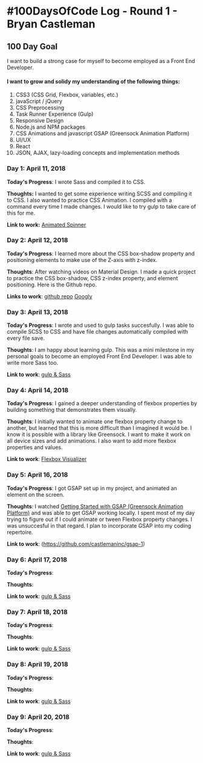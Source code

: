 # #100DaysOfCode Log - Round 1 - Bryan Castleman

## 100 Day Goal
I want to build a strong case for myself to become employed as a Front End Developer. 

#### I want to grow and solidy my understanding of the following things: 
1. CSS3 (CSS Grid, Flexbox, variables, etc.)
2. javaScript / jQuery
3. CSS Preprocessing 
4. Task Runner Experience (Gulp) 
5. Responsive Design
6. Node.js and NPM packages
7. CSS Animations and javascript GSAP (Greensock Animation Platform)
8. UI/UX 
9. React
10. JSON, AJAX, lazy-loading concepts and implementation methods

### Day 1: April 11, 2018 

**Today's Progress**: I wrote Sass and compiled it to CSS. 

**Thoughts:** I wanted to get some experience writing SCSS and compiling it to CSS. I also wanted to practice CSS Animation. I compiled with a command every time I made changes. I would like to try gulp to take care of this for me. 

**Link to work:** [Animated Spinner](https://castlemaninc.github.io/spinner/)

### Day 2: April 12, 2018

**Today's Progress**: I learned more about the CSS box-shadow property and positioning elements to make use of the Z-axis with z-index. 

**Thoughts**: After watching videos on Material Design. I made a quick project to practice the CSS box-shadow, CSS z-index property, and element positioning. Here is the Github repo.

**Links to work**: [github repo](https://castlemaninc.github.io/googly/)
				   [Googly](https://castlemaninc.github.io/googly/)

### Day 3: April 13, 2018

**Today's Progress**: I wrote and used to gulp tasks succesfully. I was able to compile SCSS to CSS and have file changes automatically compiled with every file save. 

**Thoughts**: I am happy about learning gulp. This was a mini milestone in my personal goals to become an employed Front End Developer. I was able to write more Sass too. 

**Link to work**: [gulp & Sass](https://github.com/castlemaninc/day3-gulp-sass)

### Day 4: April 14, 2018

**Today's Progress**: I gained a deeper understanding of flexbox properties by building something that demonstrates them visually.  

**Thoughts**: I initially wanted to animate one flexbox property change to another, but learned that this is more difficult than I imagined it would be. I know it is possible with a library like Greensock. I want to make it work on all device sizes and add animations. I also want to add more flexbox properties and values. 

**Link to work**: [Flexbox Visualizer](https://castlemaninc.github.io/flexbox-visualizer/)

### Day 5: April 16, 2018

**Today's Progress**: I got GSAP set up in my project, and animated an element on the screen. 

**Thoughts**: I watched [Getting Started with GSAP (Greensock Animation Platform)](https://greensock.com/get-started-js) and was able to get GSAP working locally. I spent most of my day trying to figure out if I could animate or tween Flexbox property changes. I was unsuccesful in that regard. I plan to incorporate GSAP into my coding repertoire.

**Link to work**: (https://github.com/castlemaninc/gsap-1)

### Day 6: April 17, 2018

**Today's Progress**: 

**Thoughts**:

**Link to work**: [gulp & Sass](https://castlemaninc.github.io/flexbox-visualizer/)

### Day 7: April 18, 2018

**Today's Progress**: 

**Thoughts**:

**Link to work**: [gulp & Sass](https://castlemaninc.github.io/flexbox-visualizer/)

### Day 8: April 19, 2018

**Today's Progress**: 

**Thoughts**:

**Link to work**: [gulp & Sass](https://castlemaninc.github.io/flexbox-visualizer/)

### Day 9: April 20, 2018

**Today's Progress**: 

**Thoughts**:

**Link to work**: [gulp & Sass](https://castlemaninc.github.io/flexbox-visualizer/)



